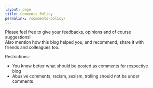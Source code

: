 ```yaml
---
layout: page
title: Comments Policy
permalink: /comments-policy/
---
```


Please feel free to give your feedbacks, opinions and of course suggestions!  
Also mention how this blog helped you; and recommend, share it with friends and colleagues too.

Restrictions:
- You know better what should be posted as comments for respective blog
- Abusive comments, racism, sexism, trolling should not be under comments
